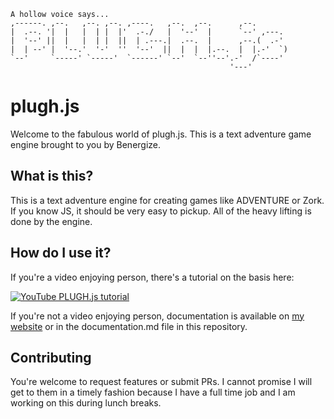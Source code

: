 ```
A hollow voice says...                                                     
,------. ,--.   ,--. ,--. ,----.   ,--.  ,--.      ,--.        
|  .--. '|  |   |  | |  |'  .-./   |  '--'  |      `--' ,---.  
|  '--' ||  |   |  | |  ||  | .---.|  .--.  |      ,--.(  .-'  
|  | --' |  '--.'  '-'  ''  '--'  ||  |  |  |.--.  |  |.-'  `) 
`--'     `-----' `-----'  `------' `--'  `--''--'.-'  /`----'  
                                                 '---'         
```
                                                 
# plugh.js

Welcome to the fabulous world of plugh.js. This is a text adventure game engine brought to you by Benergize.

## What is this?

This is a text adventure engine for creating games like ADVENTURE or Zork. If you know JS, it should be very easy to pickup. All of the heavy lifting is done by the engine.

## How do I use it?

If you're a video enjoying person, there's a tutorial on the basis here:

[![YouTube PLUGH.js tutorial](https://img.youtube.com/vi/P5iDfJqoGMA/0.jpg)](https://www.youtube.com/watch?v=[YOUTUBE_VIDEO_ID_HERE](https://www.youtube.com/watch?v=P5iDfJqoGMA))

If you're not a video enjoying person, documentation is available on [my website](https://benergize.com/software/plugh/) or in the documentation.md file in this repository. 

## Contributing

You're welcome to request features or submit PRs. I cannot promise I will get to them in a timely fashion because I have a full time job and I am working on this during lunch breaks.
